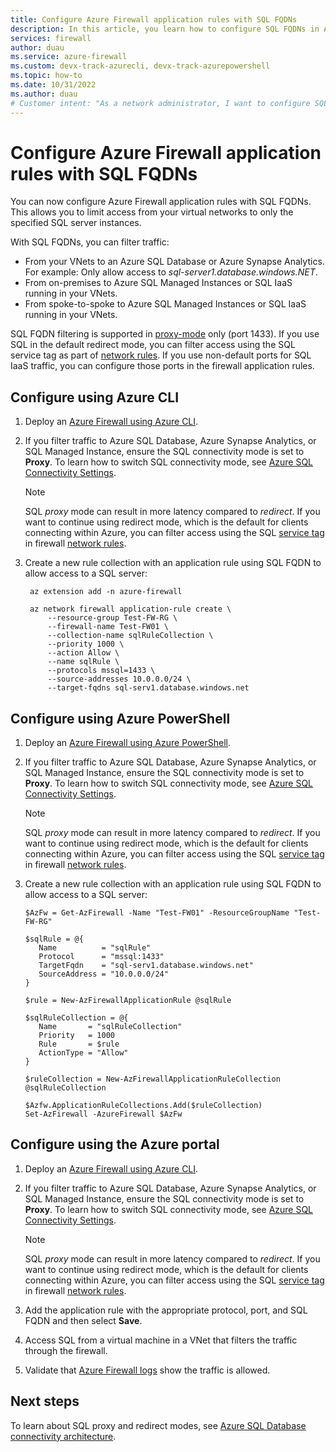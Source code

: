 ```yaml
---
title: Configure Azure Firewall application rules with SQL FQDNs
description: In this article, you learn how to configure SQL FQDNs in Azure Firewall application rules.
services: firewall
author: duau
ms.service: azure-firewall
ms.custom: devx-track-azurecli, devx-track-azurepowershell
ms.topic: how-to
ms.date: 10/31/2022
ms.author: duau
# Customer intent: "As a network administrator, I want to configure SQL FQDN application rules in Azure Firewall, so that I can control access to specific SQL server instances from my virtual networks."
---
```


# Configure Azure Firewall application rules with SQL FQDNs

You can now configure Azure Firewall application rules with SQL FQDNs. This allows you to limit access from your virtual networks to only the specified SQL server instances.

With SQL FQDNs, you can filter traffic:

- From your VNets to an Azure SQL Database or Azure Synapse Analytics. For example: Only allow access to *sql-server1.database.windows.NET*.
- From on-premises to Azure SQL Managed Instances or SQL IaaS running in your VNets.
- From spoke-to-spoke to Azure SQL Managed Instances or SQL IaaS running in your VNets.

SQL FQDN filtering is supported in [proxy-mode](/azure/azure-sql/database/connectivity-architecture#connection-policy) only (port 1433). If you use SQL in the default redirect mode, you can filter access using the SQL service tag as part of [network rules](features-by-sku.md#key-basic-features).
If you use non-default ports for SQL IaaS traffic, you can configure those ports in the firewall application rules.

## Configure using Azure CLI

1. Deploy an [Azure Firewall using Azure CLI](deploy-cli.md).
1. If you filter traffic to Azure SQL Database, Azure Synapse Analytics, or SQL Managed Instance, ensure the SQL connectivity mode is set to **Proxy**. To learn how to switch SQL connectivity mode, see [Azure SQL Connectivity Settings](/azure/azure-sql/database/connectivity-settings#change-the-connection-policy-via-the-azure-cli).

   > [!NOTE]
   > SQL *proxy* mode can result in more latency compared to *redirect*. If you want to continue using redirect mode, which is the default for clients connecting within Azure, you can filter access using the SQL [service tag](service-tags.md) in firewall [network rules](tutorial-firewall-deploy-portal.md#configure-a-network-rule).

1. Create a new rule collection with an application rule using SQL FQDN to allow access to a SQL server:

   ```azurecli
    az extension add -n azure-firewall
    
    az network firewall application-rule create \ 
        --resource-group Test-FW-RG \
        --firewall-name Test-FW01 \ 
        --collection-name sqlRuleCollection \
        --priority 1000 \
        --action Allow \
        --name sqlRule \
        --protocols mssql=1433 \
        --source-addresses 10.0.0.0/24 \
        --target-fqdns sql-serv1.database.windows.net
   ```

## Configure using Azure PowerShell

1. Deploy an [Azure Firewall using Azure PowerShell](deploy-ps.md).
1. If you filter traffic to Azure SQL Database, Azure Synapse Analytics, or SQL Managed Instance, ensure the SQL connectivity mode is set to **Proxy**. To learn how to switch SQL connectivity mode, see [Azure SQL Connectivity Settings](/azure/azure-sql/database/connectivity-settings#change-the-connection-policy-via-the-azure-cli).

   > [!NOTE]
   > SQL *proxy* mode can result in more latency compared to *redirect*. If you want to continue using redirect mode, which is the default for clients connecting within Azure, you can filter access using the SQL [service tag](service-tags.md) in firewall [network rules](tutorial-firewall-deploy-portal.md#configure-a-network-rule).

1. Create a new rule collection with an application rule using SQL FQDN to allow access to a SQL server:

   ```azurepowershell
   $AzFw = Get-AzFirewall -Name "Test-FW01" -ResourceGroupName "Test-FW-RG"
    
   $sqlRule = @{
      Name          = "sqlRule"
      Protocol      = "mssql:1433" 
      TargetFqdn    = "sql-serv1.database.windows.net"
      SourceAddress = "10.0.0.0/24"
   }
    
   $rule = New-AzFirewallApplicationRule @sqlRule
    
   $sqlRuleCollection = @{
      Name       = "sqlRuleCollection" 
      Priority   = 1000 
      Rule       = $rule
      ActionType = "Allow"
   }
    
   $ruleCollection = New-AzFirewallApplicationRuleCollection @sqlRuleCollection
    
   $Azfw.ApplicationRuleCollections.Add($ruleCollection)    
   Set-AzFirewall -AzureFirewall $AzFw    
   ```

## Configure using the Azure portal
1. Deploy an [Azure Firewall using Azure CLI](deploy-cli.md).
1. If you filter traffic to Azure SQL Database, Azure Synapse Analytics, or SQL Managed Instance, ensure the SQL connectivity mode is set to **Proxy**. To learn how to switch SQL connectivity mode, see [Azure SQL Connectivity Settings](/azure/azure-sql/database/connectivity-settings#change-the-connection-policy-via-the-azure-cli).  

   > [!NOTE]
   > SQL *proxy* mode can result in more latency compared to *redirect*. If you want to continue using redirect mode, which is the default for clients connecting within Azure, you can filter access using the SQL [service tag](service-tags.md) in firewall [network rules](tutorial-firewall-deploy-portal.md#configure-a-network-rule).

1. Add the application rule with the appropriate protocol, port, and SQL FQDN and then select **Save**.
1. Access SQL from a virtual machine in a VNet that filters the traffic through the firewall. 
1. Validate that [Azure Firewall logs](./firewall-workbook.md) show the traffic is allowed.

## Next steps

To learn about SQL proxy and redirect modes, see [Azure SQL Database connectivity architecture](/azure/azure-sql/database/connectivity-architecture).
